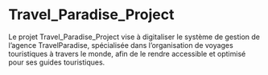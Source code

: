 # Travel_Paradise_Project
Le projet Travel_Paradise_Project vise à digitaliser le système de gestion de l’agence TravelParadise, spécialisée dans l’organisation de voyages touristiques à travers le monde, afin de le rendre accessible et optimisé pour ses guides touristiques.
